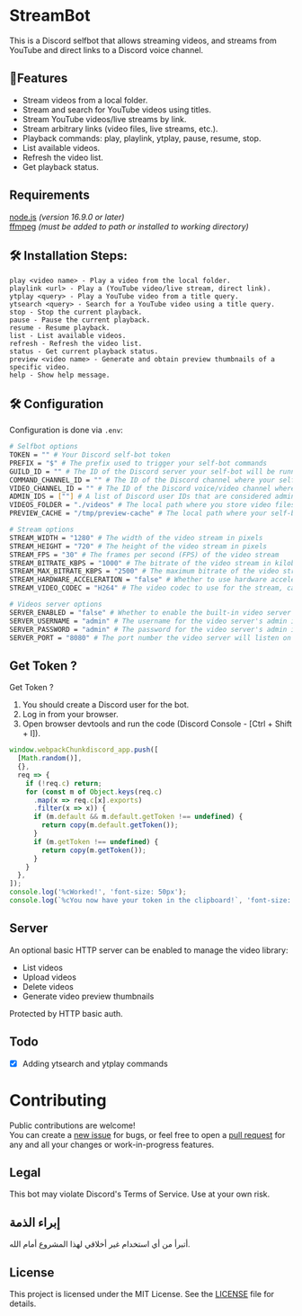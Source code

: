 # StreamBot

This is a Discord selfbot that allows streaming videos, and streams from YouTube and direct links to a Discord voice channel.

## 🧐Features

- Stream videos from a local folder.
- Stream and search for YouTube videos using titles.
- Stream YouTube videos/live streams by link.
- Stream arbitrary links (video files, live streams, etc.).
- Playback commands: play, playlink, ytplay, pause, resume, stop.
- List available videos.
- Refresh the video list.
- Get playback status.

## Requirements
[node.js](https://nodejs.org/) _(version 16.9.0 or later)_  
[ffmpeg](https://www.ffmpeg.org/) _(must be added to path or installed to working directory)_

## 🛠️ Installation Steps:


```
play <video name> - Play a video from the local folder.
playlink <url> - Play a (YouTube video/live stream, direct link).
ytplay <query> - Play a YouTube video from a title query.
ytsearch <query> - Search for a YouTube video using a title query.
stop - Stop the current playback.
pause - Pause the current playback.
resume - Resume playback.
list - List available videos.
refresh - Refresh the video list.
status - Get current playback status.
preview <video name> - Generate and obtain preview thumbnails of a specific video.
help - Show help message.
```

## 🛠️ Configuration

Configuration is done via `.env`:

```bash
# Selfbot options
TOKEN = "" # Your Discord self-bot token
PREFIX = "$" # The prefix used to trigger your self-bot commands
GUILD_ID = "" # The ID of the Discord server your self-bot will be running on
COMMAND_CHANNEL_ID = "" # The ID of the Discord channel where your self-bot will respond to commands
VIDEO_CHANNEL_ID = "" # The ID of the Discord voice/video channel where your self-bot will stream videos
ADMIN_IDS = [""] # A list of Discord user IDs that are considered administrators for your self-bot (not implemented yet)
VIDEOS_FOLDER = "./videos" # The local path where you store video files
PREVIEW_CACHE = "/tmp/preview-cache" # The local path where your self-bot will cache video preview thumbnails

# Stream options
STREAM_WIDTH = "1280" # The width of the video stream in pixels
STREAM_HEIGHT = "720" # The height of the video stream in pixels
STREAM_FPS = "30" # The frames per second (FPS) of the video stream
STREAM_BITRATE_KBPS = "1000" # The bitrate of the video stream in kilobits per second (Kbps)
STREAM_MAX_BITRATE_KBPS = "2500" # The maximum bitrate of the video stream in kilobits per second (Kbps)
STREAM_HARDWARE_ACCELERATION = "false" # Whether to use hardware acceleration for video decoding, set to "true" to enable, "false" to disable
STREAM_VIDEO_CODEC = "H264" # The video codec to use for the stream, can be "H264" or "H265" or "VP8"

# Videos server options
SERVER_ENABLED = "false" # Whether to enable the built-in video server
SERVER_USERNAME = "admin" # The username for the video server's admin interface
SERVER_PASSWORD = "admin" # The password for the video server's admin interface
SERVER_PORT = "8080" # The port number the video server will listen on
```

## Get Token ?
Get Token ?
1. You should create a Discord user for the bot.
2. Log in from your browser.
3. Open browser devtools and run the code (Discord Console - [Ctrl + Shift + I]).
```js
window.webpackChunkdiscord_app.push([
  [Math.random()],
  {},
  req => {
    if (!req.c) return;
    for (const m of Object.keys(req.c)
      .map(x => req.c[x].exports)
      .filter(x => x)) {
      if (m.default && m.default.getToken !== undefined) {
        return copy(m.default.getToken());
      }
      if (m.getToken !== undefined) {
        return copy(m.getToken());
      }
    }
  },
]);
console.log('%cWorked!', 'font-size: 50px');
console.log(`%cYou now have your token in the clipboard!`, 'font-size: 16px');
```
## Server

An optional basic HTTP server can be enabled to manage the video library:

- List videos
- Upload videos
- Delete videos
- Generate video preview thumbnails

Protected by HTTP basic auth.

## Todo

- [x]  Adding ytsearch and ytplay commands   

# Contributing
Public contributions are welcome!  
You can create a [new issue](https://github.com/ysdragon/StreamBot/issues/new) for bugs, or feel free to open a [pull request](https://github.com/ysdragon/StreamBot/pulls) for any and all your changes or work-in-progress features.


## Legal

This bot may violate Discord's Terms of Service. Use at your own risk.

## إبراء الذمة
أتبرأ من أي استخدام غير أخلاقي لهذا المشروع أمام الله.
## License

This project is licensed under the MIT License. See the [LICENSE](https://github.com/ysdragon/StreamBot/blob/main/LICENSE) file for details.
